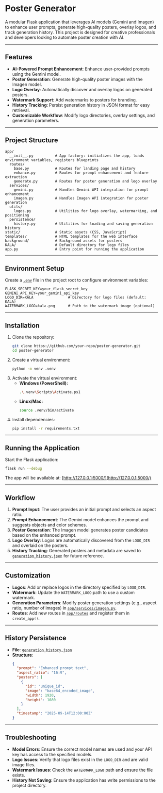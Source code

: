 # Poster Generator

A modular Flask application that leverages AI models (Gemini and Imagen) to enhance user prompts, generate high-quality posters, overlay logos, and track generation history. This project is designed for creative professionals and developers looking to automate poster creation with AI.

---

## **Features**
- **AI-Powered Prompt Enhancement**: Enhance user-provided prompts using the Gemini model.
- **Poster Generation**: Generate high-quality poster images with the Imagen model.
- **Logo Overlay**: Automatically discover and overlay logos on generated posters.
- **Watermark Support**: Add watermarks to posters for branding.
- **History Tracking**: Persist generation history in JSON format for easy retrieval.
- **Customizable Workflow**: Modify logo directories, overlay settings, and generation parameters.

---

## **Project Structure**
```
app/
  __init__.py          # App factory: initializes the app, loads environment variables, registers blueprints
  routes/
    base.py            # Routes for landing page and history
    enhance.py         # Routes for prompt enhancement and feature extraction
    generate.py        # Routes for poster generation and logo overlay
  services/
    gemini.py          # Handles Gemini API integration for prompt enhancement
    imagen.py          # Handles Imagen API integration for poster generation
  utils/
    logos.py           # Utilities for logo overlay, watermarking, and positioning
  persistence/
    history.py         # Utilities for loading and saving generation history
static/                # Static assets (CSS, JavaScript)
templates/             # HTML templates for the web interface
background/            # Background assets for posters
KALA/                  # Default directory for logo files
app.py                 # Entry point for running the application
```

---

## **Environment Setup**
Create a [`.env`](.env ) file in the project root to configure environment variables:
```env
FLASK_SECRET_KEY=your_flask_secret_key
GEMINI_API_KEY=your_gemini_api_key
LOGO_DIR=KALA                # Directory for logo files (default: KALA)
WATERMARK_LOGO=kala.png      # Path to the watermark image (optional)
```

---

## **Installation**
1. Clone the repository:
   ```bash
   git clone https://github.com/your-repo/poster-generator.git
   cd poster-generator
   ```
2. Create a virtual environment:
   ```bash
   python -m venv .venv
   ```
3. Activate the virtual environment:
   - **Windows (PowerShell):**
     ```bash
     .\.venv\Scripts\Activate.ps1
     ```
   - **Linux/Mac:**
     ```bash
     source .venv/bin/activate
     ```
4. Install dependencies:
   ```bash
   pip install -r requirements.txt
   ```

---

## **Running the Application**
Start the Flask application:
```bash
flask run --debug
```
The app will be available at: [http://127.0.0.1:5000/](http://127.0.0.1:5000/)

---

## **Workflow**
1. **Prompt Input**: The user provides an initial prompt and selects an aspect ratio.
2. **Prompt Enhancement**: The Gemini model enhances the prompt and suggests objects and color schemes.
3. **Poster Generation**: The Imagen model generates poster candidates based on the enhanced prompt.
4. **Logo Overlay**: Logos are automatically discovered from the `LOGO_DIR` and overlaid on the posters.
5. **History Tracking**: Generated posters and metadata are saved to [`generation_history.json`](generation_history.json ) for future reference.

---

## **Customization**
- **Logos**: Add or replace logos in the directory specified by `LOGO_DIR`.
- **Watermark**: Update the `WATERMARK_LOGO` path to use a custom watermark.
- **Generation Parameters**: Modify poster generation settings (e.g., aspect ratio, number of images) in [`app/services/imagen.py`](app/services/imagen.py ).
- **Routes**: Add new routes in [`app/routes`](app/routes ) and register them in `create_app()`.

---

## **History Persistence**
- **File**: [`generation_history.json`](generation_history.json )
- **Structure**:
  ```json
  {
    "prompt": "Enhanced prompt text",
    "aspect_ratio": "16:9",
    "posters": [
      {
        "id": "unique_id",
        "image": "base64_encoded_image",
        "width": 1920,
        "height": 1080
      }
    ],
    "timestamp": "2025-09-14T12:00:00Z"
  }
  ```

---

## **Troubleshooting**
- **Model Errors**: Ensure the correct model names are used and your API key has access to the specified models.
- **Logo Issues**: Verify that logo files exist in the `LOGO_DIR` and are valid image files.
- **Watermark Issues**: Check the `WATERMARK_LOGO` path and ensure the file exists.
- **History Not Saving**: Ensure the application has write permissions to the project directory.
